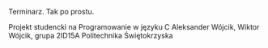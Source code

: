 Terminarz. Tak po prostu.

Projekt studencki na Programowanie w języku C
Aleksander Wójcik, Wiktor Wójcik, grupa 2ID15A
Politechnika Świętokrzyska
